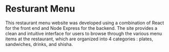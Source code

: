 # Resturant Menu
This restaurant menu website was developed using a combination of React for the front end and Node Express for the backend. The site provides a clean and intuitive interface for users to browse through the various menu items at the restaurant, which are organized into 4 categories : plates, sandwiches, drinks, and shisha.
